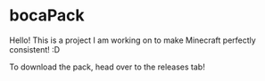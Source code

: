 # bocaPack
Hello! This is a project I am working on to make Minecraft perfectly consistent! :D

To download the pack, head over to the releases tab!

